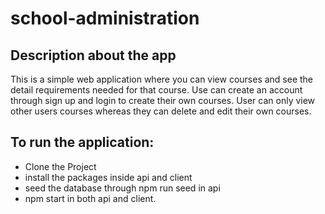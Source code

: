 # school-administration

## Description about the app

This is a simple web application where you can view courses and see the detail requirements needed for that course. Use can create an account through sign up and login to create their own courses. User can only view other users courses whereas they can delete and edit their own courses.

## To run the application:

* Clone the Project
* install the packages inside api and client
* seed the database through npm run seed in api
* npm start in both api and client.

